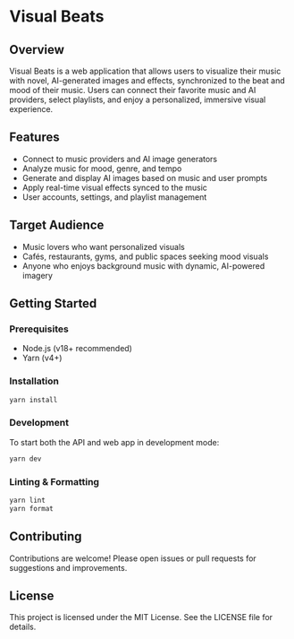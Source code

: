# Visual Beats

## Overview
Visual Beats is a web application that allows users to visualize their music with novel, AI-generated images and effects, synchronized to the beat and mood of their music. Users can connect their favorite music and AI providers, select playlists, and enjoy a personalized, immersive visual experience.

## Features
- Connect to music providers and AI image generators
- Analyze music for mood, genre, and tempo
- Generate and display AI images based on music and user prompts
- Apply real-time visual effects synced to the music
- User accounts, settings, and playlist management

## Target Audience
- Music lovers who want personalized visuals
- Cafés, restaurants, gyms, and public spaces seeking mood visuals
- Anyone who enjoys background music with dynamic, AI-powered imagery

## Getting Started

### Prerequisites
- Node.js (v18+ recommended)
- Yarn (v4+)

### Installation
```sh
yarn install
```

### Development
To start both the API and web app in development mode:
```sh
yarn dev
```

### Linting & Formatting
```sh
yarn lint
yarn format
```

## Contributing
Contributions are welcome! Please open issues or pull requests for suggestions and improvements.

## License
This project is licensed under the MIT License. See the LICENSE file for details.
